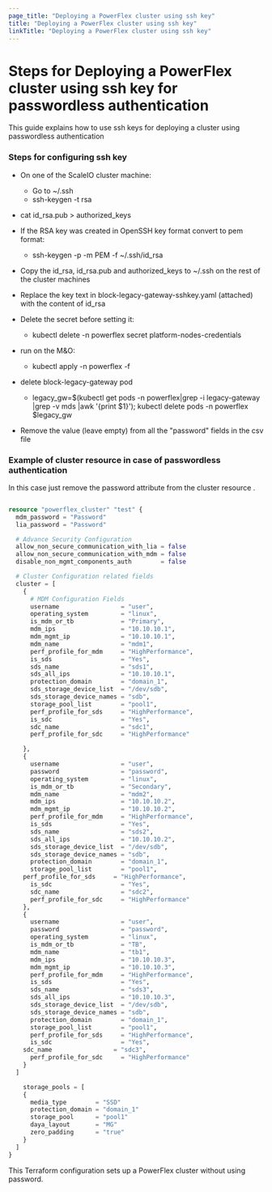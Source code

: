 ```yaml
---
page_title: "Deploying a PowerFlex cluster using ssh key"
title: "Deploying a PowerFlex cluster using ssh key"
linkTitle: "Deploying a PowerFlex cluster using ssh key"
---
```


<!--
Copyright (c) 2024 Dell Inc., or its subsidiaries. All Rights Reserved.

Licensed under the Mozilla Public License Version 2.0 (the "License");
you may not use this file except in compliance with the License.
You may obtain a copy of the License at

    http://mozilla.org/MPL/2.0/


Unless required by applicable law or agreed to in writing, software
distributed under the License is distributed on an "AS IS" BASIS,
WITHOUT WARRANTIES OR CONDITIONS OF ANY KIND, either express or implied.
See the License for the specific language governing permissions and
limitations under the License.
-->

# Steps for Deploying a PowerFlex cluster using ssh key for passwordless authentication

This guide explains how to use ssh keys for deploying a cluster using passwordless authentication

### Steps for configuring ssh key

- On one of the ScaleIO cluster machine:
    - Go to ~/.ssh
    - ssh-keygen -t rsa
- cat id_rsa.pub > authorized_keys

- If the RSA key was created in OpenSSH key format convert to pem format:
    - ssh-keygen -p -m PEM -f ~/.ssh/id_rsa
- Copy the id_rsa, id_rsa.pub and authorized_keys to ~/.ssh on the rest of the cluster machines
- Replace the key text in block-legacy-gateway-sshkey.yaml (attached) with the content of id_rsa
- Delete the secret before setting it:
    - kubectl delete -n powerflex secret platform-nodes-credentials
- run on the M&O: 
    - kubectl apply -n powerflex -f <path of block-legacy-gateway-sshkey.yaml>
- delete block-legacy-gateway pod 
    - legacy_gw=$(kubectl get pods -n powerflex|grep -i legacy-gateway |grep -v mds |awk '{print $1}'); kubectl delete pods -n powerflex $legacy_gw
- Remove the value (leave empty) from all the "password" fields in the csv file

### Example of cluster resource in case of passwordless authentication

In this case just remove the password attribute from the cluster resource .

```terraform

resource "powerflex_cluster" "test" {
  mdm_password = "Password"
  lia_password = "Password"

  # Advance Security Configuration
  allow_non_secure_communication_with_lia = false
  allow_non_secure_communication_with_mdm = false
  disable_non_mgmt_components_auth        = false

  # Cluster Configuration related fields
  cluster = [
    {
      # MDM Configuration Fields
      username                 = "user",
      operating_system         = "linux",
      is_mdm_or_tb             = "Primary",
      mdm_ips                  = "10.10.10.1",
      mdm_mgmt_ip              = "10.10.10.1",
      mdm_name                 = "mdm1",
      perf_profile_for_mdm     = "HighPerformance",
      is_sds                   = "Yes",
      sds_name                 = "sds1",
      sds_all_ips              = "10.10.10.1",
      protection_domain        = "domain_1",
      sds_storage_device_list  = "/dev/sdb",
      sds_storage_device_names = "sdb",
      storage_pool_list        = "pool1",
      perf_profile_for_sds     = "HighPerformance",
      is_sdc                   = "Yes",
      sdc_name                 = "sdc1",
      perf_profile_for_sdc     = "HighPerformance"

    },
    {
      username                 = "user",
      password                 = "password",
      operating_system         = "linux",
      is_mdm_or_tb             = "Secondary",
      mdm_name                 = "mdm2",
      mdm_ips                  = "10.10.10.2",
      mdm_mgmt_ip              = "10.10.10.2",
      perf_profile_for_mdm     = "HighPerformance",
      is_sds                   = "Yes",
      sds_name                 = "sds2",
      sds_all_ips              = "10.10.10.2",
      sds_storage_device_list  = "/dev/sdb",
      sds_storage_device_names = "sdb",
      protection_domain        = "domain_1",
      storage_pool_list        = "pool1",
    perf_profile_for_sds     = "HighPerformance",
      is_sdc                   = "Yes",
      sdc_name                 = "sdc2",
      perf_profile_for_sdc     = "HighPerformance"
    },
    {
      username                 = "user",
      password                 = "password",
      operating_system         = "linux",
      is_mdm_or_tb             = "TB",
      mdm_name                 = "tb1",
      mdm_ips                  = "10.10.10.3",
      mdm_mgmt_ip              = "10.10.10.3",
      perf_profile_for_mdm     = "HighPerformance",
      is_sds                   = "Yes",
      sds_name                 = "sds3",
      sds_all_ips              = "10.10.10.3",
      sds_storage_device_list  = "/dev/sdb",
      sds_storage_device_names = "sdb",
      protection_domain        = "domain_1",
      storage_pool_list        = "pool1",
      perf_profile_for_sds     = "HighPerformance",
      is_sdc                   = "Yes",
    sdc_name                 = "sdc3",
      perf_profile_for_sdc     = "HighPerformance"
    }
  ]

    storage_pools = [
    {
      media_type        = "SSD"
      protection_domain = "domain_1"
      storage_pool      = "pool1"
      daya_layout       = "MG"
      zero_padding      = "true"
    }
  ]
}

```
This Terraform configuration sets up a PowerFlex cluster without using password.